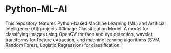 # Python-ML-AI
This repository features Python-based Machine Learning (ML) and Artificial Intelligence (AI) projects
##Image Classification Model: 
A model for classifying images using OpenCV for face and eye detection, wavelet transforms for feature extraction, and machine learning algorithms (SVM, Random Forest, Logistic Regression) for classification.
